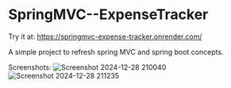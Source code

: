 # SpringMVC--ExpenseTracker

Try it at: https://springmvc-expense-tracker.onrender.com/

A simple project to refresh spring MVC and spring boot concepts.

Screenshots:
![Screenshot 2024-12-28 210040](https://github.com/user-attachments/assets/22d21169-7ef3-4c2f-9170-a838da369ad8)
![Screenshot 2024-12-28 211235](https://github.com/user-attachments/assets/800eb257-bcb0-4ec0-bd15-e98b240fbc05)
